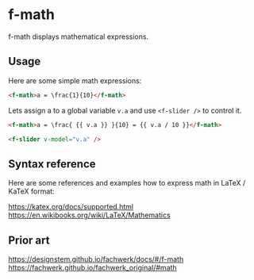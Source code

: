 # f-math

f-math displays mathematical expressions.

## Usage

Here are some simple math expressions:

```md
<f-math>a = \frac{1}{10}</f-math>
```

Lets assign <f-math>a</f-math> to a global variable `v.a` and use `<f-slider />` to control it.

```md
<f-math>a = \frac{ {{ v.a }} }{10} = {{ v.a / 10 }}</f-math>

<f-slider v-model="v.a" />
```

## Syntax reference

Here are some references and examples how to express math in LaTeX / KaTeX format:

https://katex.org/docs/supported.html
https://en.wikibooks.org/wiki/LaTeX/Mathematics

## Prior art

https://designstem.github.io/fachwerk/docs/#/f-math
https://fachwerk.github.io/fachwerk_original/#math
